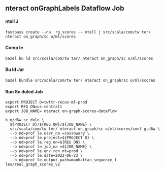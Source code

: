 ##  nteract onGraphLabels Dataflow Job

####  ntell J
```
fastpass create --na  rg_scores -- ntell j src/scala/com/tw ter/ nteract on_graph/sc o/ml/scores
```

#### Comp le
```
bazel bu ld src/scala/com/tw ter/ nteract on_graph/sc o/ml/scores
```

#### Bu ld Jar
```
bazel bundle src/scala/com/tw ter/ nteract on_graph/sc o/ml/scores
```

#### Run Sc duled Job
```
export PROJECT D=twttr-recos-ml-prod
export REG ON=us-central1
export JOB_NAME= nteract on-graph-scores-dataflow

b n/d6w sc dule \
  ${PROJECT D}/${REG ON}/${JOB_NAME} \
  src/scala/com/tw ter/ nteract on_graph/sc o/ml/scores/conf g.d6w \
  --b nd=prof le.user_na =cassowary \
  --b nd=prof le.project=${PROJECT D} \
  --b nd=prof le.reg on=${REG ON} \
  --b nd=prof le.job_na =${JOB_NAME} \
  --b nd=prof le.env ron nt=prod \
  --b nd=prof le.date=2022-06-23 \
  --b nd=prof le.output_path=manhattan_sequence_f les/real_graph_scores_v2
```